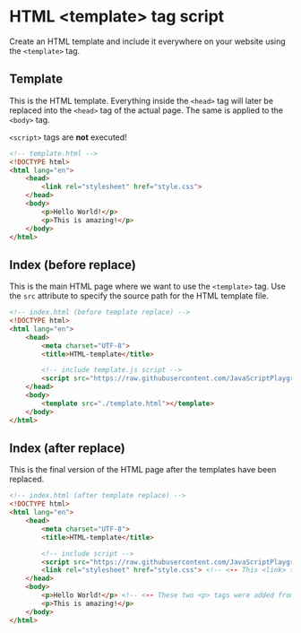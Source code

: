 # HTML \<template\> tag script

Create an HTML template and include it everywhere on your website using the `<template>` tag.

## Template

This is the HTML template. Everything inside the `<head>` tag will later be replaced into the `<head>` tag of the actual page. The same is applied to the `<body>` tag.

`<script>` tags are **not** executed!

```html
<!-- template.html -->
<!DOCTYPE html>
<html lang="en">
    <head>
        <link rel="stylesheet" href="style.css">
    </head>
    <body>
        <p>Hello World!</p>
        <p>This is amazing!</p>
    </body>
</html>
```

## Index (before replace)

This is the main HTML page where we want to use the `<template>` tag. Use the `src` attribute to specify the source path for the HTML template file.

```html
<!-- index.html (before template replace) -->
<!DOCTYPE html>
<html lang="en">
    <head>
        <meta charset="UTF-8">
        <title>HTML-template</title>

        <!-- include template.js script -->
        <script src="https://raw.githubusercontent.com/JavaScriptPlayground/html-template-tag/main/template.js" type="module" defer></script>
    </head>
    <body>
        <template src="./template.html"></template>
    </body>
</html>
```

## Index (after replace)

This is the final version of the HTML page after the templates have been replaced.

```html
<!-- index.html (after template replace) -->
<!DOCTYPE html>
<html lang="en">
    <head>
        <meta charset="UTF-8">
        <title>HTML-template</title>

        <!-- include script -->
        <script src="https://raw.githubusercontent.com/JavaScriptPlayground/html-template-tag/main/template.js" type="module" defer></script>
        <link rel="stylesheet" href="style.css"> <!-- <-- This <link> tag was added from the template <head> tag -->
    </head>
    <body>
        <p>Hello World!</p> <!-- <-- These two <p> tags were added from the template <body> tag -->
        <p>This is amazing!</p>
    </body>
</html>
```
